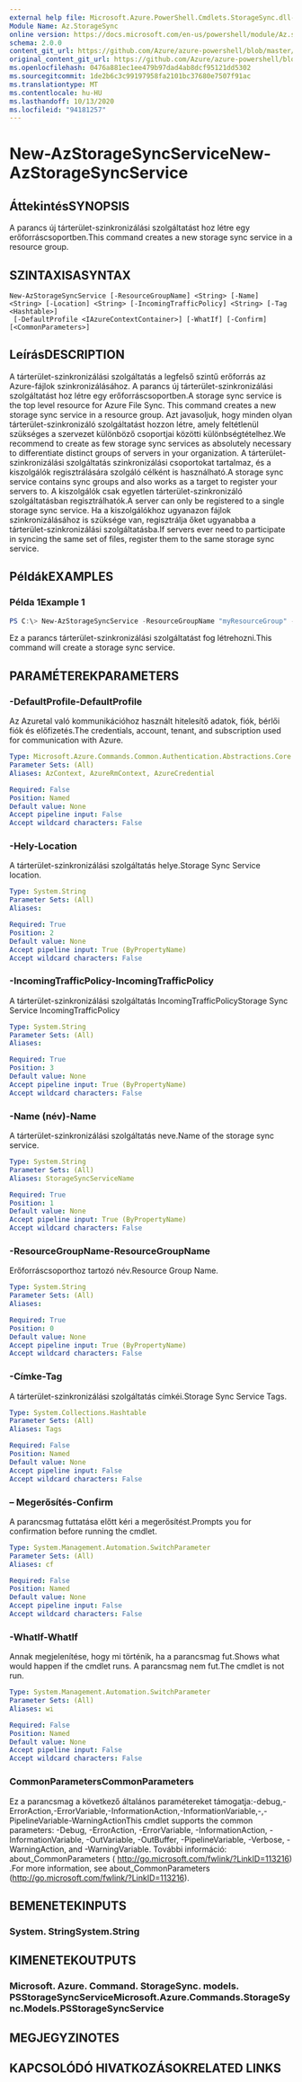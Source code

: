 ```yaml
---
external help file: Microsoft.Azure.PowerShell.Cmdlets.StorageSync.dll-Help.xml
Module Name: Az.StorageSync
online version: https://docs.microsoft.com/en-us/powershell/module/Az.storagesync/new-Azstoragesyncservice
schema: 2.0.0
content_git_url: https://github.com/Azure/azure-powershell/blob/master/src/StorageSync/StorageSync/help/New-AzStorageSyncService.md
original_content_git_url: https://github.com/Azure/azure-powershell/blob/master/src/StorageSync/StorageSync/help/New-AzStorageSyncService.md
ms.openlocfilehash: 0476a881ec1ee479b97dad4ab8dcf95121dd5302
ms.sourcegitcommit: 1de2b6c3c99197958fa2101bc37680e7507f91ac
ms.translationtype: MT
ms.contentlocale: hu-HU
ms.lasthandoff: 10/13/2020
ms.locfileid: "94181257"
---
```

# <span data-ttu-id="807f3-101">New-AzStorageSyncService</span><span class="sxs-lookup"><span data-stu-id="807f3-101">New-AzStorageSyncService</span></span>

## <span data-ttu-id="807f3-102">Áttekintés</span><span class="sxs-lookup"><span data-stu-id="807f3-102">SYNOPSIS</span></span>
<span data-ttu-id="807f3-103">A parancs új tárterület-szinkronizálási szolgáltatást hoz létre egy erőforráscsoportben.</span><span class="sxs-lookup"><span data-stu-id="807f3-103">This command creates a new storage sync service in a resource group.</span></span>

## <span data-ttu-id="807f3-104">SZINTAXISA</span><span class="sxs-lookup"><span data-stu-id="807f3-104">SYNTAX</span></span>

```
New-AzStorageSyncService [-ResourceGroupName] <String> [-Name] <String> [-Location] <String> [-IncomingTrafficPolicy] <String> [-Tag <Hashtable>]
 [-DefaultProfile <IAzureContextContainer>] [-WhatIf] [-Confirm] [<CommonParameters>]
```

## <span data-ttu-id="807f3-105">Leírás</span><span class="sxs-lookup"><span data-stu-id="807f3-105">DESCRIPTION</span></span>
<span data-ttu-id="807f3-106">A tárterület-szinkronizálási szolgáltatás a legfelső szintű erőforrás az Azure-fájlok szinkronizálásához. A parancs új tárterület-szinkronizálási szolgáltatást hoz létre egy erőforráscsoportben.</span><span class="sxs-lookup"><span data-stu-id="807f3-106">A storage sync service is the top level resource for Azure File Sync. This command creates a new storage sync service in a resource group.</span></span> <span data-ttu-id="807f3-107">Azt javasoljuk, hogy minden olyan tárterület-szinkronizáló szolgáltatást hozzon létre, amely feltétlenül szükséges a szervezet különböző csoportjai közötti különbségtételhez.</span><span class="sxs-lookup"><span data-stu-id="807f3-107">We recommend to create as few storage sync services as absolutely necessary to differentiate distinct groups of servers in your organization.</span></span> <span data-ttu-id="807f3-108">A tárterület-szinkronizálási szolgáltatás szinkronizálási csoportokat tartalmaz, és a kiszolgálók regisztrálására szolgáló célként is használható.</span><span class="sxs-lookup"><span data-stu-id="807f3-108">A storage sync service contains sync groups and also works as a target to register your servers to.</span></span> <span data-ttu-id="807f3-109">A kiszolgálók csak egyetlen tárterület-szinkronizáló szolgáltatásban regisztrálhatók.</span><span class="sxs-lookup"><span data-stu-id="807f3-109">A server can only be registered to a single storage sync service.</span></span> <span data-ttu-id="807f3-110">Ha a kiszolgálókhoz ugyanazon fájlok szinkronizálásához is szüksége van, regisztrálja őket ugyanabba a tárterület-szinkronizálási szolgáltatásba.</span><span class="sxs-lookup"><span data-stu-id="807f3-110">If servers ever need to participate in syncing the same set of files, register them to the same storage sync service.</span></span>

## <span data-ttu-id="807f3-111">Példák</span><span class="sxs-lookup"><span data-stu-id="807f3-111">EXAMPLES</span></span>

### <span data-ttu-id="807f3-112">Példa 1</span><span class="sxs-lookup"><span data-stu-id="807f3-112">Example 1</span></span>
```powershell
PS C:\> New-AzStorageSyncService -ResourceGroupName "myResourceGroup" -Location "myLocation" -StorageSyncServiceName "myStorageSyncServiceName" -IncomingTrafficPolicy "AllowAllTraffic"
```

<span data-ttu-id="807f3-113">Ez a parancs tárterület-szinkronizálási szolgáltatást fog létrehozni.</span><span class="sxs-lookup"><span data-stu-id="807f3-113">This command will create a storage sync service.</span></span>

## <span data-ttu-id="807f3-114">PARAMÉTEREK</span><span class="sxs-lookup"><span data-stu-id="807f3-114">PARAMETERS</span></span>

### <span data-ttu-id="807f3-115">-DefaultProfile</span><span class="sxs-lookup"><span data-stu-id="807f3-115">-DefaultProfile</span></span>
<span data-ttu-id="807f3-116">Az Azuretal való kommunikációhoz használt hitelesítő adatok, fiók, bérlői fiók és előfizetés.</span><span class="sxs-lookup"><span data-stu-id="807f3-116">The credentials, account, tenant, and subscription used for communication with Azure.</span></span>

```yaml
Type: Microsoft.Azure.Commands.Common.Authentication.Abstractions.Core.IAzureContextContainer
Parameter Sets: (All)
Aliases: AzContext, AzureRmContext, AzureCredential

Required: False
Position: Named
Default value: None
Accept pipeline input: False
Accept wildcard characters: False
```

### <span data-ttu-id="807f3-117">-Hely</span><span class="sxs-lookup"><span data-stu-id="807f3-117">-Location</span></span>
<span data-ttu-id="807f3-118">A tárterület-szinkronizálási szolgáltatás helye.</span><span class="sxs-lookup"><span data-stu-id="807f3-118">Storage Sync Service location.</span></span>

```yaml
Type: System.String
Parameter Sets: (All)
Aliases:

Required: True
Position: 2
Default value: None
Accept pipeline input: True (ByPropertyName)
Accept wildcard characters: False
```

### <span data-ttu-id="807f3-119">-IncomingTrafficPolicy</span><span class="sxs-lookup"><span data-stu-id="807f3-119">-IncomingTrafficPolicy</span></span>
<span data-ttu-id="807f3-120">A tárterület-szinkronizálási szolgáltatás IncomingTrafficPolicy</span><span class="sxs-lookup"><span data-stu-id="807f3-120">Storage Sync Service IncomingTrafficPolicy</span></span>

```yaml
Type: System.String
Parameter Sets: (All)
Aliases:

Required: True
Position: 3
Default value: None
Accept pipeline input: True (ByPropertyName)
Accept wildcard characters: False
```

### <span data-ttu-id="807f3-121">-Name (név)</span><span class="sxs-lookup"><span data-stu-id="807f3-121">-Name</span></span>
<span data-ttu-id="807f3-122">A tárterület-szinkronizálási szolgáltatás neve.</span><span class="sxs-lookup"><span data-stu-id="807f3-122">Name of the storage sync service.</span></span>

```yaml
Type: System.String
Parameter Sets: (All)
Aliases: StorageSyncServiceName

Required: True
Position: 1
Default value: None
Accept pipeline input: True (ByPropertyName)
Accept wildcard characters: False
```

### <span data-ttu-id="807f3-123">-ResourceGroupName</span><span class="sxs-lookup"><span data-stu-id="807f3-123">-ResourceGroupName</span></span>
<span data-ttu-id="807f3-124">Erőforráscsoporthoz tartozó név.</span><span class="sxs-lookup"><span data-stu-id="807f3-124">Resource Group Name.</span></span>

```yaml
Type: System.String
Parameter Sets: (All)
Aliases:

Required: True
Position: 0
Default value: None
Accept pipeline input: True (ByPropertyName)
Accept wildcard characters: False
```

### <span data-ttu-id="807f3-125">-Címke</span><span class="sxs-lookup"><span data-stu-id="807f3-125">-Tag</span></span>
<span data-ttu-id="807f3-126">A tárterület-szinkronizálási szolgáltatás címkéi.</span><span class="sxs-lookup"><span data-stu-id="807f3-126">Storage Sync Service Tags.</span></span>

```yaml
Type: System.Collections.Hashtable
Parameter Sets: (All)
Aliases: Tags

Required: False
Position: Named
Default value: None
Accept pipeline input: False
Accept wildcard characters: False
```

### <span data-ttu-id="807f3-127">– Megerősítés</span><span class="sxs-lookup"><span data-stu-id="807f3-127">-Confirm</span></span>
<span data-ttu-id="807f3-128">A parancsmag futtatása előtt kéri a megerősítést.</span><span class="sxs-lookup"><span data-stu-id="807f3-128">Prompts you for confirmation before running the cmdlet.</span></span>

```yaml
Type: System.Management.Automation.SwitchParameter
Parameter Sets: (All)
Aliases: cf

Required: False
Position: Named
Default value: None
Accept pipeline input: False
Accept wildcard characters: False
```

### <span data-ttu-id="807f3-129">-WhatIf</span><span class="sxs-lookup"><span data-stu-id="807f3-129">-WhatIf</span></span>
<span data-ttu-id="807f3-130">Annak megjelenítése, hogy mi történik, ha a parancsmag fut.</span><span class="sxs-lookup"><span data-stu-id="807f3-130">Shows what would happen if the cmdlet runs.</span></span> <span data-ttu-id="807f3-131">A parancsmag nem fut.</span><span class="sxs-lookup"><span data-stu-id="807f3-131">The cmdlet is not run.</span></span>

```yaml
Type: System.Management.Automation.SwitchParameter
Parameter Sets: (All)
Aliases: wi

Required: False
Position: Named
Default value: None
Accept pipeline input: False
Accept wildcard characters: False
```

### <span data-ttu-id="807f3-132">CommonParameters</span><span class="sxs-lookup"><span data-stu-id="807f3-132">CommonParameters</span></span>
<span data-ttu-id="807f3-133">Ez a parancsmag a következő általános paramétereket támogatja:-debug,-ErrorAction,-ErrorVariable,-InformationAction,-InformationVariable,-,-PipelineVariable-WarningAction</span><span class="sxs-lookup"><span data-stu-id="807f3-133">This cmdlet supports the common parameters: -Debug, -ErrorAction, -ErrorVariable, -InformationAction, -InformationVariable, -OutVariable, -OutBuffer, -PipelineVariable, -Verbose, -WarningAction, and -WarningVariable.</span></span> <span data-ttu-id="807f3-134">További információ: about_CommonParameters ( http://go.microsoft.com/fwlink/?LinkID=113216) .</span><span class="sxs-lookup"><span data-stu-id="807f3-134">For more information, see about_CommonParameters (http://go.microsoft.com/fwlink/?LinkID=113216).</span></span>

## <span data-ttu-id="807f3-135">BEMENETEK</span><span class="sxs-lookup"><span data-stu-id="807f3-135">INPUTS</span></span>

### <span data-ttu-id="807f3-136">System. String</span><span class="sxs-lookup"><span data-stu-id="807f3-136">System.String</span></span>

## <span data-ttu-id="807f3-137">KIMENETEK</span><span class="sxs-lookup"><span data-stu-id="807f3-137">OUTPUTS</span></span>

### <span data-ttu-id="807f3-138">Microsoft. Azure. Command. StorageSync. models. PSStorageSyncService</span><span class="sxs-lookup"><span data-stu-id="807f3-138">Microsoft.Azure.Commands.StorageSync.Models.PSStorageSyncService</span></span>

## <span data-ttu-id="807f3-139">MEGJEGYZI</span><span class="sxs-lookup"><span data-stu-id="807f3-139">NOTES</span></span>

## <span data-ttu-id="807f3-140">KAPCSOLÓDÓ HIVATKOZÁSOK</span><span class="sxs-lookup"><span data-stu-id="807f3-140">RELATED LINKS</span></span>
